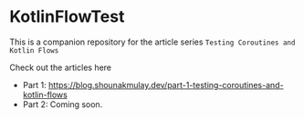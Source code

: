 # KotlinFlowTest

This is a companion repository for the article series `Testing Coroutines and Kotlin Flows`

Check out the articles here
- Part 1: https://blog.shounakmulay.dev/part-1-testing-coroutines-and-kotlin-flows
- Part 2: Coming soon. 
